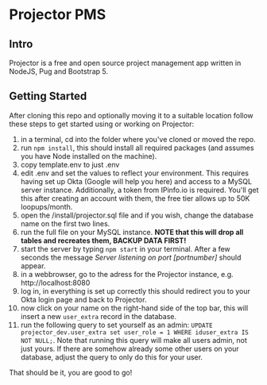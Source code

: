 # Projector PMS
## Intro
Projector is a free and open source project management app written in NodeJS, Pug and Bootstrap 5.
## Getting Started
After cloning this repo and optionally moving it to a suitable location follow these steps to get started using or working on Projector:
1. in a terminal, cd into the folder where you've cloned or moved the repo.
2. run `npm install`, this should install all required packages (and assumes you have Node installed on the machine).
3. copy template.env to just .env
4. edit .env and set the values to reflect your environment. This requires having set up Okta (Google will help you here) and access to a MySQL server instance. Additionally, a token from IPinfo.io is required. You'll get this after creating an account with them, the free tier allows up to 50K loopups/month.
5. open the /install/projector.sql file and if you wish, change the database name on the first two lines.
6. run the full file on your MySQL instance. **NOTE that this will drop all tables and recreates them, BACKUP DATA FIRST!**
7. start the server by typing `npm start` in your terminal. After a few seconds the message *Server listening on port [portnumber]* should appear.
8. in a webbrowser, go to the adress for the Projector instance, e.g. http://localhost:8080
9. log in, in everything is set up correctly this should redirect you to your Okta login page and back to Projector.
10. now click on your name on the right-hand side of the top bar, this will insert a new `user_extra` record in the database.
11. run the following query to set yourself as an admin: `UPDATE projector_dev.user_extra set user_role = 1 WHERE iduser_extra IS NOT NULL;`.
Note that running this query will make all users admin, not just yours. If there are somehow already some other users on your database, adjust the query to only do this for your user.

That should be it, you are good to go!
